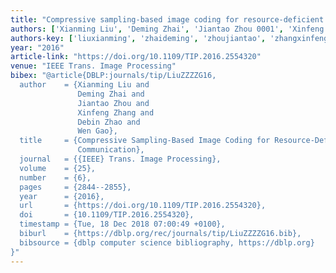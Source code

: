```yaml
---
title: "Compressive sampling-based image coding for resource-deficient visual communication"
authors: ['Xianming Liu', 'Deming Zhai', 'Jiantao Zhou 0001', 'Xinfeng Zhang', 'Debin Zhao', 'Wen Gao 0001']
authors-key: ['liuxianming', 'zhaideming', 'zhoujiantao', 'zhangxinfeng', 'zhaodebin', 'gaowen']
year: "2016"
article-link: "https://doi.org/10.1109/TIP.2016.2554320"
venue: "IEEE Trans. Image Processing"
bibex: "@article{DBLP:journals/tip/LiuZZZZG16,
  author    = {Xianming Liu and
               Deming Zhai and
               Jiantao Zhou and
               Xinfeng Zhang and
               Debin Zhao and
               Wen Gao},
  title     = {Compressive Sampling-Based Image Coding for Resource-Deficient Visual
               Communication},
  journal   = {{IEEE} Trans. Image Processing},
  volume    = {25},
  number    = {6},
  pages     = {2844--2855},
  year      = {2016},
  url       = {https://doi.org/10.1109/TIP.2016.2554320},
  doi       = {10.1109/TIP.2016.2554320},
  timestamp = {Tue, 18 Dec 2018 07:00:49 +0100},
  biburl    = {https://dblp.org/rec/journals/tip/LiuZZZZG16.bib},
  bibsource = {dblp computer science bibliography, https://dblp.org}
}"
---
```


